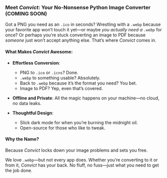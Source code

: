 ### Meet *Convict*: Your No-Nonsense Python Image Converter (COMING SOON)

Got a PNG you need as an `.ico` in seconds? Wrestling with a `.webp` because your favorite app won’t touch it yet—or maybe *you actually need a `.webp`* for once? Or perhaps you’re stuck converting an image to PDF because *someone* just won’t accept anything else. That’s where *Convict* comes in.  

#### What Makes *Convict* Awesome:  
- **Effortless Conversion**:  
  - PNG to `.ico` or `.icns`? Done.  
  - `.webp` to something usable? Absolutely.  
  - Back to `.webp` because it’s the format you need? You bet.  
  - Image to PDF? Yep, even that’s covered.  

- **Offline and Private**: All the magic happens on your machine—no cloud, no data leaks.  

- **Thoughtful Design**:  
  - Slick dark mode for when you’re burning the midnight oil.  
  - Open-source for those who like to tweak.  

#### Why the Name?  
Because *Convict* locks down your image problems and sets you free.  

We love `.webp`—but not every app does. Whether you’re converting to it or from it, *Convict* has your back. No fluff, no fuss—just what you need to get the job done.
